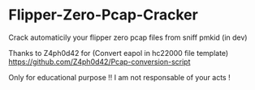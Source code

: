# Flipper-Zero-Pcap-Cracker
Crack automaticily your flipper zero pcap files from sniff pmkid (in dev)

Thanks to Z4ph0d42 for (Convert eapol in hc22000 file template) https://github.com/Z4ph0d42/Pcap-conversion-script

Only for educational purpose !! I am not responsable of your acts !
